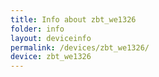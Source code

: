 ```yaml
---
title: Info about zbt_we1326
folder: info
layout: deviceinfo
permalink: /devices/zbt_we1326/
device: zbt_we1326
---
```

